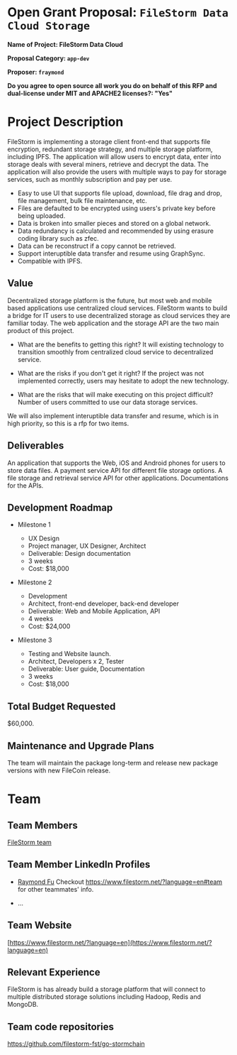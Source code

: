 # Open Grant Proposal: `FileStorm Data Cloud Storage`

**Name of Project: FileStorm Data Cloud**

**Proposal Category: `app-dev`**

**Proposer: `fraymond`**

**Do you agree to open source all work you do on behalf of this RFP and dual-license under MIT and APACHE2 licenses?: "Yes"** 

# Project Description

FileStorm is implementing a storage client front-end that supports file encryption, redundant storage strategy, and multiple storage platform, including IPFS. The application will allow users to encrypt data, enter into storage deals with several miners, retrieve and decrypt the data. The application will also provide the users with multiple ways to pay for storage services, such as monthly subscription and pay per use.

- Easy to use UI that supports file upload, download, file drag and drop, file management, bulk file maintenance, etc.
- Files are defaulted to be encrypted using users's private key before being uploaded.
- Data is broken into smaller pieces and stored on a global network.
- Data redundancy is calculated and recommended by using erasure coding library such as zfec.
- Data can be reconstruct if a copy cannot be retrieved.
- Support interuptible data transfer and resume using GraphSync.
- Compatible with IPFS.

## Value

Decentralized storage platform is the future, but most web and mobile based applications use centralized cloud services. FileStorm wants to build a bridge for IT users to use decentralized storage as cloud services they are familiar today. The web application and the storage API are the two main product of this project.
- What are the benefits to getting this right?
It will existing technology to transition smoothly from centralized cloud service to decentralized service.

- What are the risks if you don't get it right?
If the project was not implemented correctly, users may hesitate to adopt the new technology.

- What are the risks that will make executing on this project difficult?
Number of users committed to use our data storage services.

We will also implement interuptible data transfer and resume, which is in high priority, so this is a rfp for two items.

## Deliverables

An application that supports the Web, iOS and Android phones for users to store data files.
A payment service API for different file storage options.
A file storage and retrieval service API for other applications.
Documentations for the APIs. 

## Development Roadmap

* Milestone 1
  - UX Design
  - Project manager, UX Designer, Architect
  - Deliverable: Design documentation
  - 3 weeks
  - Cost: $18,000

* Milestone 2
  - Development
  - Architect, front-end developer, back-end developer
  - Deliverable: Web and Mobile Application, API
  - 4 weeks
  - Cost: $24,000

* Milestone 3
  - Testing and Website launch.
  - Architect, Developers x 2, Tester
  - Deliverable: User guide, Documentation
  - 3 weeks
  - Cost: $18,000

## Total Budget Requested

$60,000.

## Maintenance and Upgrade Plans

The team will maintain the package long-term and release new package versions with new FileCoin release.

# Team

## Team Members

[FileStorm team](https://www.filestorm.net/?language=en#team)

## Team Member LinkedIn Profiles

- [Raymond Fu](https://www.linkedin.com/in/raymond-fu-b8138a4/)
Checkout https://www.filestorm.net/?language=en#team for other teammates' info.

- ...

## Team Website

[https://www.filestorm.net/?language=en](https://www.filestorm.net/?language=en)

## Relevant Experience

FileStorm is has already build a storage platform that will connect to multiple distributed storage solutions including Hadoop, Redis and MongoDB.

## Team code repositories

https://github.com/filestorm-fst/go-stormchain

